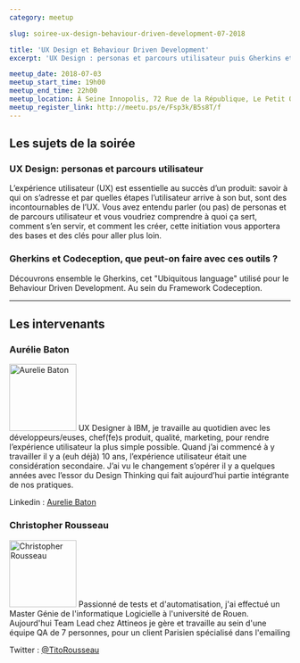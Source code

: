 ```yaml
---
category: meetup

slug: soiree-ux-design-behaviour-driven-development-07-2018

title: 'UX Design et Behaviour Driven Development'
excerpt: 'UX Design : personas et parcours utilisateur puis Gherkins et Codeception, que peut-on faire avec ces outils ?'

meetup_date: 2018-07-03
meetup_start_time: 19h00
meetup_end_time: 22h00
meetup_location: À Seine Innopolis, 72 Rue de la République, Le Petit Quevilly
meetup_register_link: http://meetu.ps/e/Fsp3k/B5s8T/f
---
```


## Les sujets de la soirée

### UX Design: personas et parcours utilisateur

L’expérience utilisateur (UX) est essentielle au succès d’un produit: savoir à qui on s’adresse et par quelles étapes l’utilisateur arrive à son but, sont des incontournables de l’UX.
Vous avez entendu parler (ou pas) de personas et de parcours utilisateur et vous voudriez comprendre à quoi ça sert, comment s’en servir, et comment les créer, cette initiation vous apportera des bases et des clés pour aller plus loin.

### Gherkins et Codeception, que peut-on faire avec ces outils ?

Découvrons ensemble le Gherkins, cet "Ubiquitous language" utilisé pour le Behaviour Driven Development. Au sein du Framework Codeception.

---

## Les intervenants

### Aurélie Baton

<img src="/images/meetups/speakers/aurelie-baton.jpg" alt="Aurelie Baton" width="120" class="alignleft" />
UX Designer à IBM, je travaille au quotidien avec les développeurs/euses, chef(fe)s produit, qualité, marketing, pour rendre l’expérience utilisateur la plus simple possible.
Quand j’ai commencé à y travailler il y a (euh déjà) 10 ans, l’expérience utilisateur était une considération secondaire. J’ai vu le changement s’opérer il y a quelques années avec l’essor du Design Thinking qui fait aujourd’hui partie intégrante de nos pratiques.

Linkedin : [Aurelie Baton](http://linkedin.com/in/aureliebaton)

### Christopher Rousseau

<img src="/images/meetups/speakers/christopher-rousseau.jpg" alt="Christopher Rousseau" width="120" class="alignleft" />
Passionné de tests et d'automatisation, j'ai effectué un Master Génie de l'informatique Logicielle à l'université de Rouen.
Aujourd'hui Team Lead chez Attineos je gère et travaille au sein d'une équipe QA de 7 personnes, pour un client Parisien spécialisé dans l'emailing

Twitter : [@TitoRousseau](https://twitter.com/TitoRousseau)
